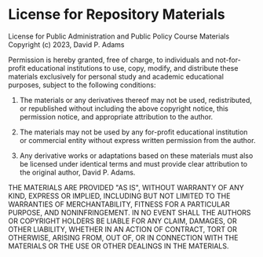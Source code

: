 # License for Repository Materials

License for Public Administration and Public Policy Course Materials
Copyright (c) 2023, David P. Adams

Permission is hereby granted, free of charge, to individuals and not-for-profit educational institutions to use, copy, modify, and distribute these materials exclusively for personal study and academic educational purposes, subject to the following conditions:

1. The materials or any derivatives thereof may not be used, redistributed, or republished without including the above copyright notice, this permission notice, and appropriate attribution to the author.

2. The materials may not be used by any for-profit educational institution or commercial entity without express written permission from the author.

3. Any derivative works or adaptations based on these materials must also be licensed under identical terms and must provide clear attribution to the original author, David P. Adams.


THE MATERIALS ARE PROVIDED "AS IS", WITHOUT WARRANTY OF ANY KIND, EXPRESS OR IMPLIED, INCLUDING BUT NOT LIMITED TO THE WARRANTIES OF MERCHANTABILITY, FITNESS FOR A PARTICULAR PURPOSE, AND NONINFRINGEMENT. IN NO EVENT SHALL THE AUTHORS OR COPYRIGHT HOLDERS BE LIABLE FOR ANY CLAIM, DAMAGES, OR OTHER LIABILITY, WHETHER IN AN ACTION OF CONTRACT, TORT OR OTHERWISE, ARISING FROM, OUT OF, OR IN CONNECTION WITH THE MATERIALS OR THE USE OR OTHER DEALINGS IN THE MATERIALS.